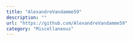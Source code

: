 ```yaml
---
title: "AlexandreVandamme59"
description: ""
url: "https://github.com/AlexandreVandamme59"
category: "Miscellaneous"
---
```


